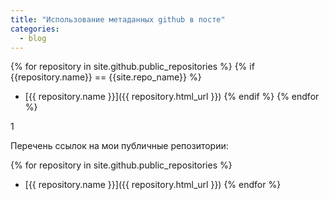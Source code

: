 ```yaml
---
title: "Использование метаданных github в посте"
categories:
  - blog
---
```


{% for repository in site.github.public_repositories %}
  {% if {{repository.name}} == {{site.repo_name}} %}
  * [{{ repository.name }}]({{ repository.html_url }})
  {% endif %}
{% endfor %} 

1

Перечень ссылок на мои публичные репозитории:

{% for repository in site.github.public_repositories %}
  * [{{ repository.name }}]({{ repository.html_url }})
{% endfor %}
